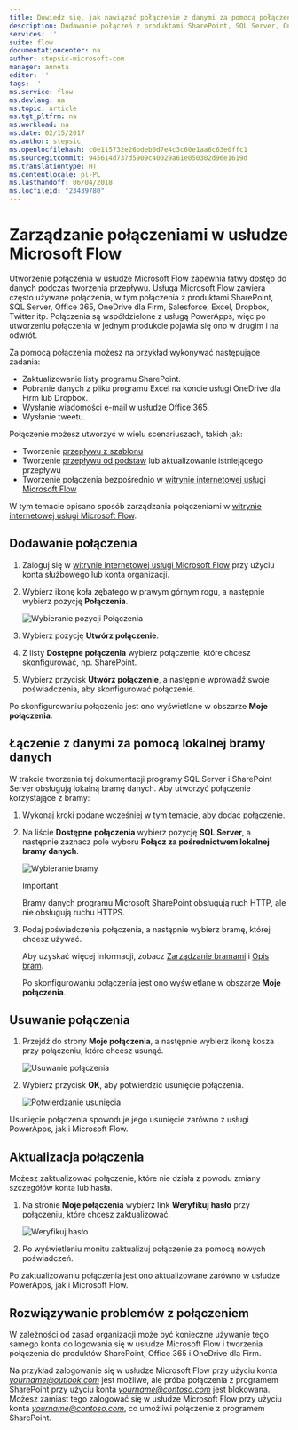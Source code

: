 ```yaml
---
title: Dowiedz się, jak nawiązać połączenie z danymi za pomocą połączeń i lokalnych bram danych | Microsoft Docs
description: Dodawanie połączeń z produktami SharePoint, SQL Server, OneDrive dla Firm, Salesforce, Office 365, OneDrive, Dropbox, Twitter, Dysk Google itp. lub zarządzanie nimi
services: ''
suite: flow
documentationcenter: na
author: stepsic-microsoft-com
manager: anneta
editor: ''
tags: ''
ms.service: flow
ms.devlang: na
ms.topic: article
ms.tgt_pltfrm: na
ms.workload: na
ms.date: 02/15/2017
ms.author: stepsic
ms.openlocfilehash: c0e115732e26bdeb0d7e4c3c60e1aa6c63e0ffc1
ms.sourcegitcommit: 945614d737d5909c40029a61e050302d96e1619d
ms.translationtype: HT
ms.contentlocale: pl-PL
ms.lasthandoff: 06/04/2018
ms.locfileid: "23439780"
---
```

# <a name="manage-connections-in-microsoft-flow"></a>Zarządzanie połączeniami w usłudze Microsoft Flow
Utworzenie połączenia w usłudze Microsoft Flow zapewnia łatwy dostęp do danych podczas tworzenia przepływu. Usługa Microsoft Flow zawiera często używane połączenia, w tym połączenia z produktami SharePoint, SQL Server, Office 365, OneDrive dla Firm, Salesforce, Excel, Dropbox, Twitter itp. Połączenia są współdzielone z usługą PowerApps, więc po utworzeniu połączenia w jednym produkcie pojawia się ono w drugim i na odwrót.

Za pomocą połączenia możesz na przykład wykonywać następujące zadania:

* Zaktualizowanie listy programu SharePoint.
* Pobranie danych z pliku programu Excel na koncie usługi OneDrive dla Firm lub Dropbox.
* Wysłanie wiadomości e-mail w usłudze Office 365.
* Wysłanie tweetu.

Połączenie możesz utworzyć w wielu scenariuszach, takich jak:

* Tworzenie [przepływu z szablonu](get-started-logic-template.md)
* Tworzenie [przepływu od podstaw](get-started-logic-flow.md) lub aktualizowanie istniejącego przepływu
* Tworzenie połączenia bezpośrednio w [witrynie internetowej usługi Microsoft Flow][1]

W tym temacie opisano sposób zarządzania połączeniami w [witrynie internetowej usługi Microsoft Flow][1].

## <a name="add-a-connection"></a>Dodawanie połączenia
1. Zaloguj się w [witrynie internetowej usługi Microsoft Flow][1] przy użyciu konta służbowego lub konta organizacji.
2. Wybierz ikonę koła zębatego w prawym górnym rogu, a następnie wybierz pozycję **Połączenia**.
   
    ![Wybieranie pozycji Połączenia](./media/add-manage-connections/connections-menu.png)
3. Wybierz pozycję **Utwórz połączenie**.
4. Z listy **Dostępne połączenia** wybierz połączenie, które chcesz skonfigurować, np. SharePoint.
5. Wybierz przycisk **Utwórz połączenie**, a następnie wprowadź swoje poświadczenia, aby skonfigurować połączenie.

Po skonfigurowaniu połączenia jest ono wyświetlane w obszarze **Moje połączenia**.

## <a name="connect-to-your-data-through-an-on-premises-data-gateway"></a>Łączenie z danymi za pomocą lokalnej bramy danych
W trakcie tworzenia tej dokumentacji programy SQL Server i SharePoint Server obsługują lokalną bramę danych. Aby utworzyć połączenie korzystające z bramy:

1. Wykonaj kroki podane wcześniej w tym temacie, aby dodać połączenie.
2. Na liście **Dostępne połączenia** wybierz pozycję **SQL Server**, a następnie zaznacz pole wyboru **Połącz za pośrednictwem lokalnej bramy danych**.
   
    ![Wybieranie bramy](./media/add-manage-connections/select-gateway.png)
   
   > [!IMPORTANT]
   > Bramy danych programu Microsoft SharePoint obsługują ruch HTTP, ale nie obsługują ruchu HTTPS.
   > 
   > 
3. Podaj poświadczenia połączenia, a następnie wybierz bramę, której chcesz używać.
   
    Aby uzyskać więcej informacji, zobacz [Zarządzanie bramami](gateway-manage.md) i [Opis bram](gateway-reference.md).
   
    Po skonfigurowaniu połączenia jest ono wyświetlane w obszarze **Moje połączenia**.

## <a name="delete-a-connection"></a>Usuwanie połączenia
1. Przejdź do strony **Moje połączenia**, a następnie wybierz ikonę kosza przy połączeniu, które chcesz usunąć.
   
    ![Usuwanie połączenia](./media/add-manage-connections/delete-connection.png)
2. Wybierz przycisk **OK**, aby potwierdzić usunięcie połączenia.
   
    ![Potwierdzanie usunięcia](./media/add-manage-connections/delete-confirmation.png)

Usunięcie połączenia spowoduje jego usunięcie zarówno z usługi PowerApps, jak i Microsoft Flow.

## <a name="update-a-connection"></a>Aktualizacja połączenia
Możesz zaktualizować połączenie, które nie działa z powodu zmiany szczegółów konta lub hasła.

1. Na stronie **Moje połączenia** wybierz link **Weryfikuj hasło** przy połączeniu, które chcesz zaktualizować.
   
    ![Weryfikuj hasło](./media/add-manage-connections/verify-password.png)
2. Po wyświetleniu monitu zaktualizuj połączenie za pomocą nowych poświadczeń.

Po zaktualizowaniu połączenia jest ono aktualizowane zarówno w usłudze PowerApps, jak i Microsoft Flow.

## <a name="troubleshoot-a-connection"></a>Rozwiązywanie problemów z połączeniem
W zależności od zasad organizacji może być konieczne używanie tego samego konta do logowania się w usłudze Microsoft Flow i tworzenia połączenia do produktów SharePoint, Office 365 i OneDrive dla Firm.

Na przykład zalogowanie się w usłudze Microsoft Flow przy użyciu konta *yourname@outlook.com* jest możliwe, ale próba połączenia z programem SharePoint przy użyciu konta *yourname@contoso.com* jest blokowana. Możesz zamiast tego zalogować się w usłudze Microsoft Flow przy użyciu konta *yourname@contoso.com*, co umożliwi połączenie z programem SharePoint.

<!--Reference links in article-->
[1]: https://flow.microsoft.com
